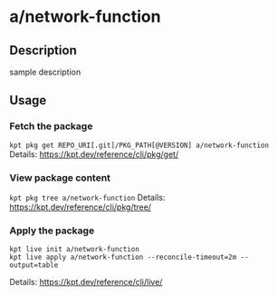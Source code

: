 # a/network-function

## Description
sample description

## Usage

### Fetch the package
`kpt pkg get REPO_URI[.git]/PKG_PATH[@VERSION] a/network-function`
Details: https://kpt.dev/reference/cli/pkg/get/

### View package content
`kpt pkg tree a/network-function`
Details: https://kpt.dev/reference/cli/pkg/tree/

### Apply the package
```
kpt live init a/network-function
kpt live apply a/network-function --reconcile-timeout=2m --output=table
```
Details: https://kpt.dev/reference/cli/live/
